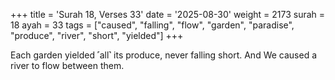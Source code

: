 +++
title = 'Surah 18, Verses 33'
date = '2025-08-30'
weight = 2173
surah = 18
ayah = 33
tags = ["caused", "falling", "flow", "garden", "paradise", "produce", "river", "short", "yielded"]
+++

Each garden yielded ˹all˺ its produce, never falling short. And We caused a river to flow between them.